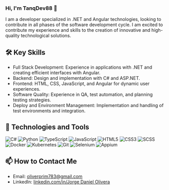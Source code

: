 ### Hi, I'm TanqDev88 👋

I am a developer specialized in .NET and Angular technologies, looking to contribute in all phases of the software development cycle. I am excited to contribute my experience and skills to the creation of innovative and high-quality technological solutions.

## 🛠️ Key Skills

- Full Stack Development: Experience in applications with .NET and creating efficient interfaces with Angular.
- Backend: Design and implementation with C# and ASP.NET.
- Frontend: HTML, CSS, JavaScript, and Angular for dynamic user experiences.
- Software Quality: Experience in QA, test automation, and planning testing strategies.
- Deploy and Environment Management: Implementation and handling of test environments and integration.



## 🚀 Technologies and Tools

![C#](https://img.shields.io/badge/C%23-239120?style=for-the-badge&logo=c-sharp&logoColor=white)
![Python](https://img.shields.io/badge/Python-3776AB?style=for-the-badge&logo=python&logoColor=white)
![TypeScript](https://img.shields.io/badge/TypeScript-3178C6?style=for-the-badge&logo=typescript&logoColor=white)
![JavaScript](https://img.shields.io/badge/JavaScript-F7DF1E?style=for-the-badge&logo=javascript&logoColor=black)
![HTML5](https://img.shields.io/badge/HTML5-E34F26?style=for-the-badge&logo=html5&logoColor=white)
![CSS3](https://img.shields.io/badge/CSS3-1572B6?style=for-the-badge&logo=css3&logoColor=white)
![SCSS](https://img.shields.io/badge/SCSS-CC6699?style=for-the-badge&logo=sass&logoColor=white)
![Docker](https://img.shields.io/badge/Docker-2496ED?style=for-the-badge&logo=docker&logoColor=white)
![Kubernetes](https://img.shields.io/badge/Kubernetes-326CE5?style=for-the-badge&logo=kubernetes&logoColor=white)
![Git](https://img.shields.io/badge/Git-F05032?style=for-the-badge&logo=git&logoColor=white)
![Selenium](https://img.shields.io/badge/Selenium-43B02A?style=for-the-badge&logo=selenium&logoColor=white)
![Appium](https://img.shields.io/badge/Appium-00BFFF?style=for-the-badge&logo=appium&logoColor=white)

## 📫 How to Contact Me

- Email: [oliverprim783@gmail.com](mailto:oliverprim783@gmail.com)
- LinkedIn: [linkedin.com/in/Jorge Daniel Olivera](https://www.linkedin.com/in/jorge-daniel-olivera-12264a195/)
